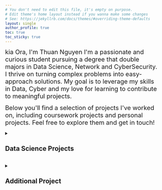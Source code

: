 ```yaml
---
# You don't need to edit this file, it's empty on purpose.
# Edit theme's home layout instead if you wanna make some changes
# See: https://jekyllrb.com/docs/themes/#overriding-theme-defaults
layout: single
author_profile: true
toc: true
toc_sticky: true
---
```

<span style = "font-size: 20px">kia Ora, I'm Thuan Nguyen
I'm a passionate and curious student pursuing a degree that double majors in Data Science, Network and CyberSecurity. I thrive on turning complex problems into easy-approach solutions. My goal is to leverage my skills in Data, Cyber and my love for learning to contribute to meaningful projects.

<span style = "font-size: 20px">Below you'll find a selection of projects I've worked on, including coursework projects and personal projects. Feel free to explore them and get in touch!

<details markdown="1">
<summary><h2>Data Science Projects</h2></summary>

### [Project 1: Walmart Sales Analysis](https://github.com/NguyenThuan-data/Walmart_Sales_Analysis)
* Executed a complete data lifecycle, starting with data acquisition from the **Kaggle API**, up to 10,000 records, followed by rigorous cleaning and transformation using a **Python** script.
* Leveraged Python libraries like Pandas and NumPy for intensive data wrangling, including handling missing values, fixing data types, and performing feature engineering to create new columns like **Total Amount** for richer analysis.
* Architected a data pipeline to load around 10,000 rows of cleaned data into a **PostgreSQL** database using **SQLAlchemy**, then authored complex SQL queries to uncover deep insights into sales patterns and customer behavior.
* Successfully identified key performance indicators, including the most profitable product lines, top-performing branches by revenue, and peak shopping hours to inform staffing and inventory decisions.

### [Project 2: Employee Performance Analysis](https://github.com/NguyenThuan-data/School_Project_2_Employee_Performance_Analysis)
* Analyzed a dataset of **7,000+** employee records across **20+** features to understand patterns and drivers of employee performance in a corporate environment
* Conducted exploratory data analysis **(EDA)** using Python libraries **(pandas, seaborn, matplotlib)** to visualize trends, detect anomalies, and uncover feature relationships
* Performed **data cleaning** by identifying and removing duplicate records, handling missing values, and treating outliers using the IQR method
* **Generated visual insights** through box plots, scatter plots, and correlation heatmaps to identify high-variance performance indicators and anomalies
* Applied **feature engineering** and selection techniques to prepare the dataset for modeling, aiming to support future predictive analysis or HR decision-making

### [Project 3: Obesity Analysis Project](https://github.com/NguyenThuan-data/School_Project_3_ObesityAnalysis)
* The project aims to investigate the relationship between lifestyle factors and obesity levels.
* The project uses the 'Dataset for estimation of obesity levels based on eating habits and physical condition in individuals from Colombia, Peru and Mexico'.
* The project seeks to answer the question:  
**What dietary habits and daily living habits are significantly affected obesity levels?**

### [Project 4: Bank Marketing Campaign Analysis](https://github.com/NguyenThuan-data/School_Project_4_Bank_Analysis)
*	Conducted exploratory data analysis **(EDA)** on over **40,000** customer records, **17 attributes**, performing data cleaning, transformation, and feature selection to enhance model performance
*	Authored a **2,500-word** structured report, synthesizing findings, integrating **data visualizations**, and presenting insights in a clear, data-driven narrative
*	Explored **artificial neural networks (ANNs), optimizing multilayer perceptron (MLP)** architectures through cross-validation, and hyperparameter tuning
*	Developed predictive models for bank marketing campaign outcomes using **K-Nearest Neighbors (KNN) and Naïve Bayes (NB)**, evaluating model performance with confusion matrices, and classification reports

### [Project 5: Data Science Salary Estimator](https://github.com/NguyenThuan-data/ds_salary_proj)
* Created a tool that estimates data science salaries to help data scientists negotiate their income when they get a job.
* Using dowloaded dataset that contain over 3000 job descriptions from **Kaggle** (can not scrape from Glassdoor)
* Engineered features from the text of each job description to quantify the value companies put on python, excel, aws, and spark. 
* Optimized **Linear, Lasso, and Random Forest Regressors** using GridsearchCV to reach the best model. 

### [Project 6: Wellington Transport Road-Works](https://github.com/NguyenThuan-data/Database_schoolPro_1)
* The project for Wellington Transport (WT) involves developing a database to manage details of roads, road-works projects, staff, and contracts within their region.
* The database stores comprehensive information on roads (ID, name, category, length, sub-section hierarchy), locations (ID, name, coordinates), projects (code, name, dates), staff (ID, roles over time), and contracts with external contractors (number, costs, dates, contractor details).
* The project includes the design of the relational database schema, visualized through a physical model ERD (Entity Relationship Diagram) likely created in a tool like **Visual Paradigm**, which shows tables like Location, Road, Project, Staff, Contract, Role, and their relationships.
* This database system is implemented using **SQ**L, with table creation and sample data insertion to track road sub-sections, staff project assignments with roles and timeframes, and contract management, further demonstrated by data retrieval queries.

### [Project 7: Car Dataset Analysis](https://github.com/NguyenThuan-data/School_Project_1_Car_Analysis-)
* This project involves a comprehensive exploration and analysis of a car dataset to understand the key factors that influence car pricing, fuel efficiency, and market segmentation.
* The analysis includes data preprocessing, visualizations, statistical summaries, and insights derived from multivariate techniques.
</details>

<br>

<details markdown="1">
<summary><h2>Additional Project</h2></summary>

### [Bouncing Ball Simulation with Spinning Arc](https://github.com/NguyenThuan-data/bouncing_ball/tree/master)
* This project is a simple 2D physics simulation of bouncing balls within a circular boundary, featuring a "Pac-Man-like" spinning arc that allows balls to escape. It's built using Pygame.
* If one ball bounce out of the boundry, two new balls will be spawned inside.
</details>
